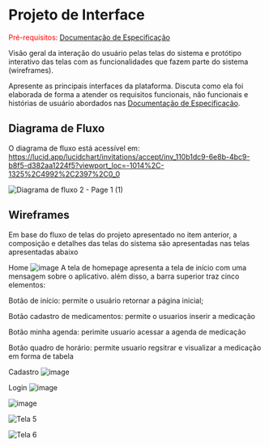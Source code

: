 
# Projeto de Interface

<span style="color:red">Pré-requisitos: <a href="2-Especificação do Projeto.md"> Documentação de Especificação</a></span>

Visão geral da interação do usuário pelas telas do sistema e protótipo interativo das telas com as funcionalidades que fazem parte do sistema (wireframes).

 Apresente as principais interfaces da plataforma. Discuta como ela foi elaborada de forma a atender os requisitos funcionais, não funcionais e histórias de usuário abordados nas <a href="2-Especificação do Projeto.md"> Documentação de Especificação</a>.

## Diagrama de Fluxo

O diagrama de fluxo está acessível em: https://lucid.app/lucidchart/invitations/accept/inv_110b1dc9-6e8b-4bc9-b8f5-d382aa1224f5?viewport_loc=-1014%2C-1325%2C4992%2C2397%2C0_0


![Diagrama de fluxo 2 - Page 1 (1)](https://user-images.githubusercontent.com/81448442/133696058-0c45355d-ddd9-4aad-89b7-4beacff2fa9e.jpeg)




## Wireframes

Em base do fluxo de telas do projeto apresentado no item anterior, a composição e detalhes das telas do sistema são apresentadas nas telas apresentadas abaixo

Home
![image](https://user-images.githubusercontent.com/81448442/133702062-d53adbe9-41e9-479d-88ad-37cf7f3a5f3d.png)
A tela de homepage apresenta a tela de início com uma mensagem sobre o aplicativo. além disso, a barra superior traz cinco elementos: 

Botão de início: permite o usuário retornar a página inicial;  

Botão cadastro de medicamentos: permite o usuarios inserir a medicação

Botão minha agenda: perimite usuario acessar a agenda de medicação

Botão quadro de horário: permite usuario regsitrar e visualizar a medicação em forma de tabela


Cadastro
![image](https://user-images.githubusercontent.com/81448442/133702102-e009e474-0fc3-47e6-b974-9a33e1d1e617.png)

Login
![image](https://user-images.githubusercontent.com/81448442/133702161-31231f3e-4e40-4c0a-8a41-8ba152bf0635.png)


![image](https://user-images.githubusercontent.com/81448442/133702208-792721a5-73b3-41dc-a301-6e16548495fd.png)















![Tela 5](https://user-images.githubusercontent.com/81760044/133701749-99d7c4b7-4415-4b21-89b5-9ddeb05c32d0.JPG)

![Tela 6](https://user-images.githubusercontent.com/81760044/133701766-bdaac22b-40dd-4f1f-afac-d6fb3722049c.JPG)




